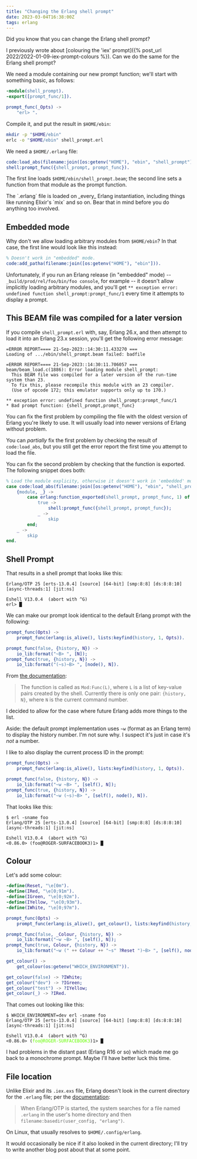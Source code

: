```yaml
---
title: "Changing the Erlang shell prompt"
date: 2023-03-04T16:38:00Z
tags: erlang
---
```


Did you know that you can change the Erlang shell prompt?

I previously wrote about [colouring the 'iex' prompt]({% post_url 2022/2022-01-09-iex-prompt-colours %}). Can we do the
same for the Erlang shell prompt?

We need a module containing our new prompt function; we'll start with something basic, as follows:

```erlang
-module(shell_prompt).
-export([prompt_func/1]).

prompt_func(_Opts) ->
    "erl> ".
```

Compile it, and put the result in `$HOME/ebin`:

```sh
mkdir -p "$HOME/ebin"
erlc -o "$HOME/ebin" shell_prompt.erl
```

We need a `$HOME/.erlang` file:

```erlang
code:load_abs(filename:join([os:getenv("HOME"), "ebin", "shell_prompt"])).
shell:prompt_func({shell_prompt, prompt_func}).
```

The first line loads `$HOME/ebin/shell_prompt.beam`; the second line sets a function from that module as the prompt
function.

<div class="callout callout-warning" markdown="span">
The `.erlang` file is loaded on _every_ Erlang instantiation, including things like running Elixir's `mix` and so on.
Bear that in mind before you do anything too involved.
</div>

## Embedded mode

Why don't we allow loading arbitrary modules from `$HOME/ebin`? In that case, the first line would look like this
instead:

```erlang
% Doesn't work in "embedded" mode.
code:add_patha(filename:join([os:getenv("HOME"), "ebin"])).
```

Unfortunately, if you run an Erlang release (in "embedded" mode) -- `_build/prod/rel/foo/bin/foo console`, for example
-- it doesn't allow implicitly loading arbitrary modules, and you'll get `** exception error: undefined function
shell_prompt:prompt_func/1` every time it attempts to display a prompt.

## This BEAM file was compiled for a later version

If you compile `shell_prompt.erl` with, say, Erlang 26.x, and then attempt to load it into an Erlang 23.x session,
you'll get the following error message:

```
=ERROR REPORT==== 21-Sep-2023::14:30:11.433270 ===
Loading of .../ebin/shell_prompt.beam failed: badfile

=ERROR REPORT==== 21-Sep-2023::14:30:11.706057 ===
beam/beam_load.c(1886): Error loading module shell_prompt:
  This BEAM file was compiled for a later version of the run-time system than 23.
  To fix this, please recompile this module with an 23 compiler.
  (Use of opcode 172; this emulator supports only up to 170.)

** exception error: undefined function shell_prompt:prompt_func/1
* Bad prompt function: {shell_prompt,prompt_func}
```

You can fix the first problem by compiling the file with the oldest version of Erlang you're likely to use. It will
usually load into newer versions of Erlang without problem.

You can _partially_ fix the first problem by checking the result of `code:load_abs`, but you still get the error report
the first time you attempt to load the file.

You can fix the second problem by checking that the function is exported. The following snippet does both:

```erlang
% Load the module explicity, otherwise it doesn't work in 'embedded' mode.
case code:load_abs(filename:join([os:getenv("HOME"), "ebin", "shell_prompt"])) of
    {module, _} ->
        case erlang:function_exported(shell_prompt, prompt_func, 1) of
            true ->
                shell:prompt_func({shell_prompt, prompt_func});
            _ ->
                skip
        end;
    _ ->
        skip
end.
```

## Shell Prompt

That results in a shell prompt that looks like this:

<pre class="dark"><code>Erlang/OTP 25 [erts-13.0.4] [source] [64-bit] [smp:8:8] [ds:8:8:10] [async-threads:1] [jit:ns]

Eshell V13.0.4  (abort with ^G)
erl&gt; &block;</code></pre>

We can make our prompt look identical to the default Erlang prompt with the following:

```erlang
prompt_func(Opts) ->
    prompt_func(erlang:is_alive(), lists:keyfind(history, 1, Opts)).

prompt_func(false, {history, N}) ->
    io_lib:format("~B> ", [N]);
prompt_func(true, {history, N}) ->
    io_lib:format("(~s)~B> ", [node(), N]).
```

From [the documentation](https://www.erlang.org/doc/man/shell.html#prompting):

> The function is called as `Mod:Func(L)`, where `L` is a list of key-value pairs created by the shell. Currently there
> is only one pair: `{history, N}`, where `N` is the current command number.

I decided to allow for the case where future Erlang adds more things to the list.

Aside: the default prompt implementation uses `~w` (format as an Erlang term) to display the history number. I'm not
sure why. I suspect it's just in case it's _not_ a number.

I like to also display the current process ID in the prompt:

```erlang
prompt_func(Opts) ->
    prompt_func(erlang:is_alive(), lists:keyfind(history, 1, Opts)).

prompt_func(false, {history, N}) ->
    io_lib:format("~w ~B> ", [self(), N]);
prompt_func(true, {history, N}) ->
    io_lib:format("~w (~s)~B> ", [self(), node(), N]).
```

That looks like this:

<pre class="dark"><code>$ erl -sname foo
Erlang/OTP 25 [erts-13.0.4] [source] [64-bit] [smp:8:8] [ds:8:8:10] [async-threads:1] [jit:ns]

Eshell V13.0.4  (abort with ^G)
<0.86.0> (foo@ROGER-SURFACEBOOK3)1&gt; &block;</code></pre>

## Colour

Let's add some colour:

```erlang
-define(Reset, "\e[0m").
-define(IRed, "\e[0;91m").
-define(IGreen, "\e[0;92m").
-define(IYellow, "\e[0;93m").
-define(IWhite, "\e[0;97m").

prompt_func(Opts) ->
    prompt_func(erlang:is_alive(), get_colour(), lists:keyfind(history, 1, Opts)).

prompt_func(false, _Colour, {history, N}) ->
    io_lib:format("~w ~B> ", [self(), N]);
prompt_func(true, Colour, {history, N}) ->
    io_lib:format("~w (" ++ Colour ++ "~s" ?Reset ")~B> ", [self(), node(), N]).

get_colour() ->
    get_colour(os:getenv("WHICH_ENVIRONMENT")).

get_colour(false) -> ?IWhite;
get_colour("dev") -> ?IGreen;
get_colour("test") -> ?IYellow;
get_colour(_) -> ?IRed.
```

That comes out looking like this:

<pre class="dark"><code>$ WHICH_ENVIRONMENT=dev erl -sname foo
Erlang/OTP 25 [erts-13.0.4] [source] [64-bit] [smp:8:8] [ds:8:8:10] [async-threads:1] [jit:ns]

Eshell V13.0.4  (abort with ^G)
<0.86.0> (<span style="color: #6f0">foo@ROGER-SURFACEBOOK3</span>)1&gt; &block;
</code></pre>

I had problems in the distant past (Erlang R16 or so) which made me go back to a monochrome prompt. Maybe I'll have
better luck this time.

## File location

Unlike Elixir and its `.iex.exs` file, Erlang doesn't look in the current directory for the `.erlang` file; per the
[documentation](https://www.erlang.org/doc/man/erl.html#configuration):

> When Erlang/OTP is started, the system searches for a file named `.erlang` in the user's home directory and then
> `filename:basedir(user_config, "erlang")`.

On Linux, that usually resolves to `$HOME/.config/erlang`.

It would occasionally be nice if it also looked in the current directory; I'll try to write another blog post about that
at some point.
